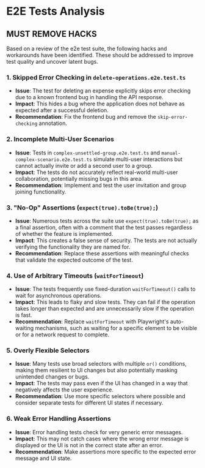 # E2E Tests Analysis

## MUST REMOVE HACKS

Based on a review of the e2e test suite, the following hacks and workarounds have been identified. These should be addressed to improve test quality and uncover latent bugs.

### 1. Skipped Error Checking in `delete-operations.e2e.test.ts`
- **Issue**: The test for deleting an expense explicitly skips error checking due to a known frontend bug in handling the API response.
- **Impact**: This hides a bug where the application does not behave as expected after a successful deletion.
- **Recommendation**: Fix the frontend bug and remove the `skip-error-checking` annotation.

### 2. Incomplete Multi-User Scenarios
- **Issue**: Tests in `complex-unsettled-group.e2e.test.ts` and `manual-complex-scenario.e2e.test.ts` simulate multi-user interactions but cannot actually invite or add a second user to a group.
- **Impact**: The tests do not accurately reflect real-world multi-user collaboration, potentially missing bugs in this area.
- **Recommendation**: Implement and test the user invitation and group joining functionality.

### 3. "No-Op" Assertions (`expect(true).toBe(true);`)
- **Issue**: Numerous tests across the suite use `expect(true).toBe(true);` as a final assertion, often with a comment that the test passes regardless of whether the feature is implemented.
- **Impact**: This creates a false sense of security. The tests are not actually verifying the functionality they are named for.
- **Recommendation**: Replace these assertions with meaningful checks that validate the expected outcome of the test.

### 4. Use of Arbitrary Timeouts (`waitForTimeout`)
- **Issue**: The tests frequently use fixed-duration `waitForTimeout()` calls to wait for asynchronous operations.
- **Impact**: This leads to flaky and slow tests. They can fail if the operation takes longer than expected and are unnecessarily slow if the operation is fast.
- **Recommendation**: Replace `waitForTimeout` with Playwright's auto-waiting mechanisms, such as waiting for a specific element to be visible or for a network request to complete.

### 5. Overly Flexible Selectors
- **Issue**: Many tests use broad selectors with multiple `or()` conditions, making them resilient to UI changes but also potentially masking unintended changes or bugs.
- **Impact**: The tests may pass even if the UI has changed in a way that negatively affects the user experience.
- **Recommendation**: Use more specific selectors where possible and consider separate tests for different UI states if necessary.

### 6. Weak Error Handling Assertions
- **Issue**: Error handling tests check for very generic error messages.
- **Impact**: This may not catch cases where the wrong error message is displayed or the UI is not in the correct state after an error.
- **Recommendation**: Make assertions more specific to the expected error message and UI state.
